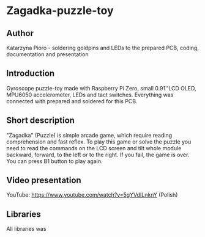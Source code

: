 # Zagadka-puzzle-toy
## Author
Katarzyna Pióro - soldering goldpins and LEDs to the prepared PCB, coding, documentation and presentation

## Introduction
Gyroscope puzzle-toy made with Raspberry Pi Zero, small 0.91''LCD OLED, MPU6050 accelerometer, LEDs and tact switches. Everything was connected with prepared and soldered for this PCB.

## Short description
"Zagadka" (Puzzle) is simple arcade game, which require reading comprehension and fast reflex. To play this game or solve the puzzle you need to read the commands on the LCD screen and tilt whole module backward, forward, to the left or to the right. If you fail, the game is over. You can press B1 button to play again.

## Video presentation
YouTube: https://www.youtube.com/watch?v=5gYVdILnknY (Polish)

## Libraries
All libraries was 
